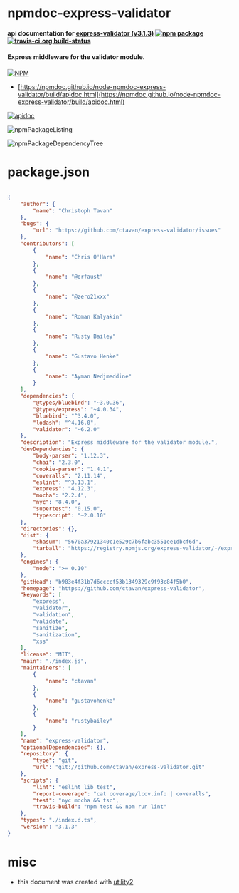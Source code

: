 # npmdoc-express-validator

#### api documentation for  [express-validator (v3.1.3)](https://github.com/ctavan/express-validator)  [![npm package](https://img.shields.io/npm/v/npmdoc-express-validator.svg?style=flat-square)](https://www.npmjs.org/package/npmdoc-express-validator) [![travis-ci.org build-status](https://api.travis-ci.org/npmdoc/node-npmdoc-express-validator.svg)](https://travis-ci.org/npmdoc/node-npmdoc-express-validator)

#### Express middleware for the validator module.

[![NPM](https://nodei.co/npm/express-validator.png?downloads=true&downloadRank=true&stars=true)](https://www.npmjs.com/package/express-validator)

- [https://npmdoc.github.io/node-npmdoc-express-validator/build/apidoc.html](https://npmdoc.github.io/node-npmdoc-express-validator/build/apidoc.html)

[![apidoc](https://npmdoc.github.io/node-npmdoc-express-validator/build/screenCapture.buildCi.browser.%252Ftmp%252Fbuild%252Fapidoc.html.png)](https://npmdoc.github.io/node-npmdoc-express-validator/build/apidoc.html)

![npmPackageListing](https://npmdoc.github.io/node-npmdoc-express-validator/build/screenCapture.npmPackageListing.svg)

![npmPackageDependencyTree](https://npmdoc.github.io/node-npmdoc-express-validator/build/screenCapture.npmPackageDependencyTree.svg)



# package.json

```json

{
    "author": {
        "name": "Christoph Tavan"
    },
    "bugs": {
        "url": "https://github.com/ctavan/express-validator/issues"
    },
    "contributors": [
        {
            "name": "Chris O'Hara"
        },
        {
            "name": "@orfaust"
        },
        {
            "name": "@zero21xxx"
        },
        {
            "name": "Roman Kalyakin"
        },
        {
            "name": "Rusty Bailey"
        },
        {
            "name": "Gustavo Henke"
        },
        {
            "name": "Ayman Nedjmeddine"
        }
    ],
    "dependencies": {
        "@types/bluebird": "~3.0.36",
        "@types/express": "~4.0.34",
        "bluebird": "^3.4.0",
        "lodash": "^4.16.0",
        "validator": "~6.2.0"
    },
    "description": "Express middleware for the validator module.",
    "devDependencies": {
        "body-parser": "1.12.3",
        "chai": "2.3.0",
        "cookie-parser": "1.4.1",
        "coveralls": "2.11.14",
        "eslint": "^3.13.1",
        "express": "4.12.3",
        "mocha": "2.2.4",
        "nyc": "8.4.0",
        "supertest": "0.15.0",
        "typescript": "~2.0.10"
    },
    "directories": {},
    "dist": {
        "shasum": "5670a37921340c1e529c7b6fabc3551ee1dbcf6d",
        "tarball": "https://registry.npmjs.org/express-validator/-/express-validator-3.1.3.tgz"
    },
    "engines": {
        "node": ">= 0.10"
    },
    "gitHead": "b983e4f31b7d6ccccf53b1349329c9f93c84f5b0",
    "homepage": "https://github.com/ctavan/express-validator",
    "keywords": [
        "express",
        "validator",
        "validation",
        "validate",
        "sanitize",
        "sanitization",
        "xss"
    ],
    "license": "MIT",
    "main": "./index.js",
    "maintainers": [
        {
            "name": "ctavan"
        },
        {
            "name": "gustavohenke"
        },
        {
            "name": "rustybailey"
        }
    ],
    "name": "express-validator",
    "optionalDependencies": {},
    "repository": {
        "type": "git",
        "url": "git://github.com/ctavan/express-validator.git"
    },
    "scripts": {
        "lint": "eslint lib test",
        "report-coverage": "cat coverage/lcov.info | coveralls",
        "test": "nyc mocha && tsc",
        "travis-build": "npm test && npm run lint"
    },
    "types": "./index.d.ts",
    "version": "3.1.3"
}
```



# misc
- this document was created with [utility2](https://github.com/kaizhu256/node-utility2)
